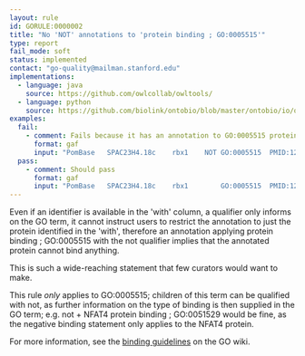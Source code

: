 ```yaml
---
layout: rule
id: GORULE:0000002
title: "No 'NOT' annotations to 'protein binding ; GO:0005515'"
type: report
fail_mode: soft
status: implemented
contact: "go-quality@mailman.stanford.edu"
implementations:
  - language: java 
    source: https://github.com/owlcollab/owltools/
  - language: python
    source: https://github.com/biolink/ontobio/blob/master/ontobio/io/qc.py
examples:
  fail:
    - comment: Fails because it has an annotation to GO:0005515 protein binding and a NOT qualifier.
      format: gaf
      input: "PomBase	SPAC23H4.18c	rbx1	NOT	GO:0005515	PMID:12167173	IPI	PomBase:SPBC1718.01	F	SCF complex, Cul4-RING and CLRC ubiquitin ligase ligase E3 subunit Rbx1	pip1	protein	NCBITaxon:4896	20041130	PomBase"
  pass:
    - comment: Should pass
      format: gaf
      input: "PomBase	SPAC23H4.18c	rbx1		GO:0005515	PMID:12167173	IPI	PomBase:SPBC1718.01	F	SCF complex, Cul4-RING and CLRC ubiquitin ligase ligase E3 subunit Rbx1	pip1	protein	NCBITaxon:4896	20041130	PomBase"
---
```

Even if an identifier is available in the 'with' column, a qualifier
only informs on the GO term, it cannot instruct users to restrict the
annotation to just the protein identified in the 'with', therefore an
annotation applying protein binding ; GO:0005515 with the not qualifier
implies that the annotated protein cannot bind anything.

This is such a wide-reaching statement that few curators would want to
make.

This rule *only* applies to GO:0005515; children of this term can be
qualified with not, as further information on the type of binding is
then supplied in the GO term; e.g. not + NFAT4 protein binding ;
GO:0051529 would be fine, as the negative binding statement only applies
to the NFAT4 protein.

For more information, see the [binding
guidelines](http://wiki.geneontology.org/index.php/Binding_Guidelines)
on the GO wiki.
